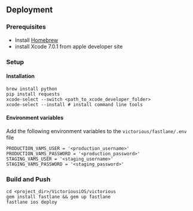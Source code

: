 ## Deployment

### Prerequisites
- Install [Homebrew](http://brew.sh)
- install Xcode 7.0.1 from apple developer site

### Setup

#### Installation

```
brew install python
pip install requests
xcode-select --switch <path_to_xcode_developer_folder>
xcode-select --install # install command line tools
```

#### Environment variables

Add the following environment variables to the `victorious/fastlane/.env` file

```
PRODUCTION_VAMS_USER = '<production_username>'
PRODUCTION_VAMS_PASSWORD = '<production_password>'
STAGING_VAMS_USER = '<staging_username>'
STAGING_VAMS_PASSWORD = '<staging_password>'
```

### Build and Push

```
cd <project_dir>/VictoriousiOS/victorious
gem install fastlane && gem up fastlane
fastlane ios deploy
```
